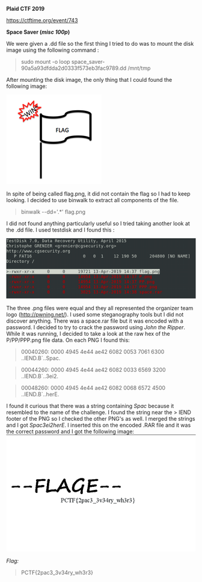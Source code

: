 **Plaid CTF 2019**

https://ctftime.org/event/743

**Space Saver (*misc 100p*)**

We were given a .dd file so the first thing I tried to do was to mount the disk image using the following command :

> sudo mount -o loop space_saver-90a5a93dfdda2d0333f573eb3fac9789.dd /mnt/tmp

After mounting the disk image, the only thing that I could found the following image:

 ![alt tag](https://github.com/MargaridaVictoriano/CTF-Write-Ups/blob/master/flag.png)

In spite of being called flag.png, it did not contain the flag so I had to keep looking.
I decided to use binwalk to extract all components of the file.

> binwalk --dd='.*' flag.png

I did not found anything particularly useful so I tried taking another look at the .dd file.
I used testdisk and I found this :

![alt tag](https://github.com/MargaridaVictoriano/CTF-Write-Ups/blob/master/testdisk.png)

The three .png files were equal and they all represented the organizer team logo (http://pwning.net/).
I used some steganography tools but I did not discover anything.
There was a space.rar file but it was encoded with a password.
I decided to try to crack the password using *John the Ripper*. While it was running, I decided to take a look at the raw hex of the P/PP/PPP.png file data. On each PNG I found this:

> 00040260: 0000 4945 4e44 ae42 6082 0053 7061 6300  ..IEND.B`..Spac.

> 00044260: 0000 4945 4e44 ae42 6082 0033 6569 3200  ..IEND.B`..3ei2.

> 00048260: 0000 4945 4e44 ae42 6082 0068 6572 4500  ..IEND.B`..herE.

I found it curious that there was a string containing *Spac* because it resembled to the name of the challenge. I found the string near the > IEND footer of the PNG so I checked the other PNG's as well.
I merged the strings and I got *Spac3ei2herE*. I inserted this on the encoded .RAR file and it was the correct password and I got the following image:
![alt tag](https://github.com/MargaridaVictoriano/CTF-Write-Ups/blob/master/pflag.png)

*Flag:*
> PCTF{2pac3_3v34ry_wh3r3}
